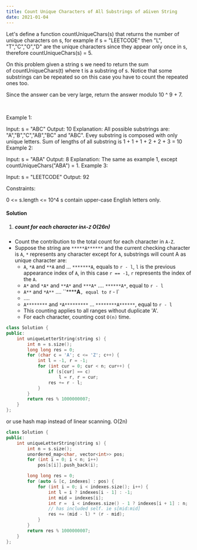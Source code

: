 ```yaml
---
title: Count Unique Characters of All Substrings of aGiven String
date: 2021-01-04
---
```

Let's define a function countUniqueChars(s) that returns the number of unique characters on s, for example if s = "LEETCODE" then "L", "T","C","O","D" are the unique characters since they appear only once in s, therefore countUniqueChars(s) = 5.

On this problem given a string s we need to return the sum of countUniqueChars(t) where t is a substring of s. Notice that some substrings can be repeated so on this case you have to count the repeated ones too.

Since the answer can be very large, return the answer modulo 10 ^ 9 + 7.

 

Example 1:

Input: s = "ABC"
Output: 10
Explanation: All possible substrings are: "A","B","C","AB","BC" and "ABC".
Evey substring is composed with only unique letters.
Sum of lengths of all substring is 1 + 1 + 1 + 2 + 2 + 3 = 10
Example 2:

Input: s = "ABA"
Output: 8
Explanation: The same as example 1, except countUniqueChars("ABA") = 1.
Example 3:

Input: s = "LEETCODE"
Output: 92
 

Constraints:

0 <= s.length <= 10^4
s contain upper-case English letters only.

#### Solution

1. ##### count for each character in`A-Z` O(26n)

- Count the contribution to the total count for each character in `A-Z`. 
- Suppose the string are `*****A******` and the current checking character is `A`, `*` represents any character except for `A`, substrings will count A as unique character are:
    - `A`, `*A` and `**A` and ... `*******A`, equals to `r - l`, `l` is the previous appearance index of `A`, in this case `r == -1`, `r` represents the index of the `A`.
    - `A*` and `*A*` and `**A*` and `***A*` .... `******A*`, equal to `r - l`
    - `A**` and `*A**` .... ``******A**`, equal to `r - l`
    - ....
    - `A********` and `*A*********` ... `********A******`, equal to `r - l`
    - This counting applies to all ranges without duplicate 'A'.
    - For each character, counting cost `O(n)` time.

```cpp
class Solution {
public:
    int uniqueLetterString(string s) {
        int n = s.size();
        long long res = 0;
        for (char c = 'A'; c <= 'Z'; c++) {
            int l = -1, r = -1;
            for (int cur = 0; cur < n; cur++) {
                if (s[cur] == c)
                    l = r, r = cur;
                res += r - l;
            }
        }
        return res % 1000000007;
    }
};

```

or use hash map instead of linear scanning. O(2n)

```cpp
class Solution {
public:
    int uniqueLetterString(string s) {
        int n = s.size();
        unordered_map<char, vector<int>> pos;
        for (int i = 0; i < n; i++)
            pos[s[i]].push_back(i);

        long long res = 0;
        for (auto & [c, indexes] : pos) {
            for (int i = 0; i < indexes.size(); i++) {
                int l = i ? indexes[i - 1] : -1;
                int mid = indexes[i];
                int r =  i < indexes.size() - 1 ? indexes[i + 1] : n;
                // has included self. ie s[mid:mid]
                res += (mid - l) * (r - mid);
            }
        }
        return res % 1000000007;
    }
};
```